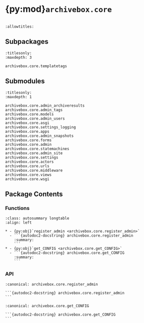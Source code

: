 # {py:mod}`archivebox.core`

```{py:module} archivebox.core
```

```{autodoc2-docstring} archivebox.core
:allowtitles:
```

## Subpackages

```{toctree}
:titlesonly:
:maxdepth: 3

archivebox.core.templatetags
```

## Submodules

```{toctree}
:titlesonly:
:maxdepth: 1

archivebox.core.admin_archiveresults
archivebox.core.admin_tags
archivebox.core.models
archivebox.core.admin_users
archivebox.core.asgi
archivebox.core.settings_logging
archivebox.core.apps
archivebox.core.admin_snapshots
archivebox.core.forms
archivebox.core.admin
archivebox.core.statemachines
archivebox.core.admin_site
archivebox.core.settings
archivebox.core.actors
archivebox.core.urls
archivebox.core.middleware
archivebox.core.views
archivebox.core.wsgi
```

## Package Contents

### Functions

````{list-table}
:class: autosummary longtable
:align: left

* - {py:obj}`register_admin <archivebox.core.register_admin>`
  - ```{autodoc2-docstring} archivebox.core.register_admin
    :summary:
    ```
* - {py:obj}`get_CONFIG <archivebox.core.get_CONFIG>`
  - ```{autodoc2-docstring} archivebox.core.get_CONFIG
    :summary:
    ```
````

### API

````{py:function} register_admin(admin_site)
:canonical: archivebox.core.register_admin

```{autodoc2-docstring} archivebox.core.register_admin
```
````

````{py:function} get_CONFIG()
:canonical: archivebox.core.get_CONFIG

```{autodoc2-docstring} archivebox.core.get_CONFIG
```
````
